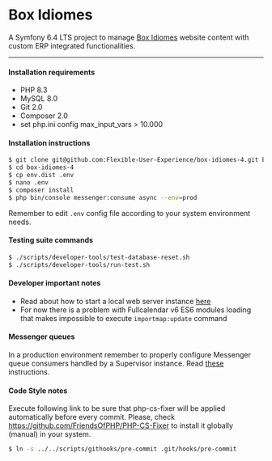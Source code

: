 Box Idiomes
===========

A Symfony 6.4 LTS project to manage [Box Idiomes](https://www.boxidiomes.cat/admin) website content with custom ERP integrated functionalities.

---

#### Installation requirements

* PHP 8.3
* MySQL 8.0
* Git 2.0
* Composer 2.0
* set php.ini config max_input_vars > 10.000

#### Installation instructions

```bash
$ git clone git@github.com:Flexible-User-Experience/box-idiomes-4.git box-idiomes-4
$ cd box-idiomes-4
$ cp env.dist .env
$ nano .env
$ composer install
$ php bin/console messenger:consume async --env=prod
```

Remember to edit `.env` config file according to your system environment needs.

#### Testing suite commands

```bash
$ ./scripts/developer-tools/test-database-reset.sh
$ ./scripts/developer-tools/run-test.sh
```

#### Developer important notes

* Read about how to start a local web server instance [here](https://symfony.com/doc/current/setup/symfony_server.html)
* For now there is a problem with Fullcalendar v6 ES6 modules loading that makes impossible to execute `importmap:update` command

#### Messenger queues

In a production environment remember to properly configure Messenger queue consumers handled by a Supervisor instance. Read [these](https://symfony.com/doc/current/messenger.html#messenger-supervisor) instructions.

#### Code Style notes

Execute following link to be sure that php-cs-fixer will be applied automatically before every commit. Please, check https://github.com/FriendsOfPHP/PHP-CS-Fixer to install it globally (manual) in your system.

```bash
$ ln -s ../../scripts/githooks/pre-commit .git/hooks/pre-commit
```

